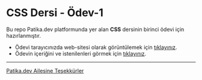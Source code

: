 # CSS Dersi - Ödev-1
Bu repo Patika.dev platformunda yer alan **CSS** dersinin birinci ödevi için hazırlanmıştır.

* Ödevi tarayıcınızda web-sitesi olarak görüntülemek için [tıklayınız](https://ufuk-ceritli.github.io/Patika-CSS/CSS-Odev_1/).
* Ödevin içeriğini ve istenilenleri görmek için [tıklayınız](https://app.patika.dev/courses/css/odev1).
---
[Patika.dev Ailesine Teşekkürler](https://app.patika.dev/)